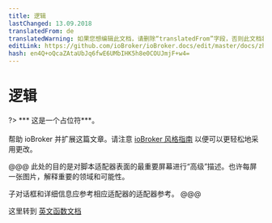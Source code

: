 ```yaml
---
title: 逻辑
lastChanged: 13.09.2018
translatedFrom: de
translatedWarning: 如果您想编辑此文档，请删除“translatedFrom”字段，否则此文档将再次自动翻译
editLink: https://github.com/ioBroker/ioBroker.docs/edit/master/docs/zh-cn/logic/README.md
hash: en4Q+oQcaZAtaUbJq6fwE6UMbIHK5h8e0COUJmjF+w4=
---
```

# 逻辑
?> *** 这是一个占位符***。<br><br>帮助 ioBroker 并扩展这篇文章。请注意 [ioBroker 风格指南](community/styleguidedoc) 以便可以更轻松地采用更改。

@@@ 此处的目的是对脚本适配器表面的最重要屏幕进行“高级”描述。也许每屏一张图片，解释重要的领域和可能性。

子对话框和详细信息应参考相应适配器的适配器参考。
@@@

这里转到 [英文函数文档](https://github.com/ioBroker/ioBroker.javascript/blob/master/docs/en/javascript.md)